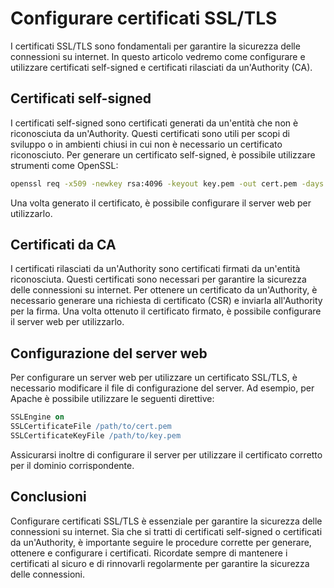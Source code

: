 # Configurare certificati SSL/TLS

I certificati SSL/TLS sono fondamentali per garantire la sicurezza delle connessioni su internet. In questo articolo vedremo come configurare e utilizzare certificati self-signed e certificati rilasciati da un'Authority (CA).

## Certificati self-signed

I certificati self-signed sono certificati generati da un'entità che non è riconosciuta da un'Authority. Questi certificati sono utili per scopi di sviluppo o in ambienti chiusi in cui non è necessario un certificato riconosciuto. Per generare un certificato self-signed, è possibile utilizzare strumenti come OpenSSL:

```bash
openssl req -x509 -newkey rsa:4096 -keyout key.pem -out cert.pem -days 365
```

Una volta generato il certificato, è possibile configurare il server web per utilizzarlo.

## Certificati da CA

I certificati rilasciati da un'Authority sono certificati firmati da un'entità riconosciuta. Questi certificati sono necessari per garantire la sicurezza delle connessioni su internet. Per ottenere un certificato da un'Authority, è necessario generare una richiesta di certificato (CSR) e inviarla all'Authority per la firma. Una volta ottenuto il certificato firmato, è possibile configurare il server web per utilizzarlo.

## Configurazione del server web

Per configurare un server web per utilizzare un certificato SSL/TLS, è necessario modificare il file di configurazione del server. Ad esempio, per Apache è possibile utilizzare le seguenti direttive:

```apache
SSLEngine on
SSLCertificateFile /path/to/cert.pem
SSLCertificateKeyFile /path/to/key.pem
```

Assicurarsi inoltre di configurare il server per utilizzare il certificato corretto per il dominio corrispondente.

## Conclusioni

Configurare certificati SSL/TLS è essenziale per garantire la sicurezza delle connessioni su internet. Sia che si tratti di certificati self-signed o certificati da un'Authority, è importante seguire le procedure corrette per generare, ottenere e configurare i certificati. Ricordate sempre di mantenere i certificati al sicuro e di rinnovarli regolarmente per garantire la sicurezza delle connessioni.
